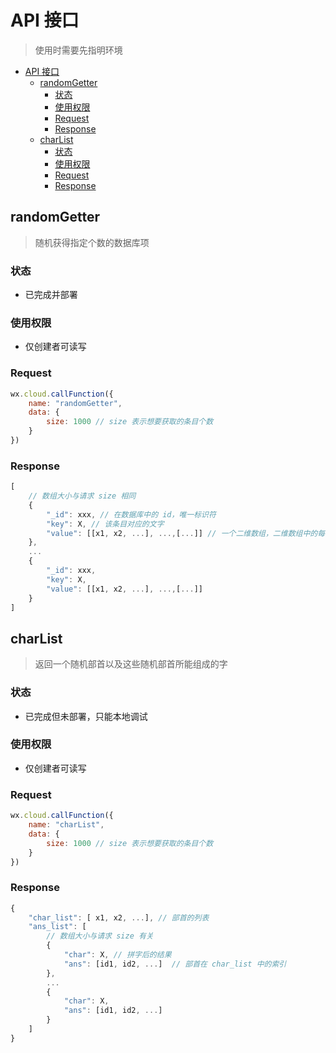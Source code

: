 # API 接口
> 使用时需要先指明环境

- [API 接口](#api-接口)
  - [randomGetter](#randomgetter)
    - [状态](#状态)
    - [使用权限](#使用权限)
    - [Request](#request)
    - [Response](#response)
  - [charList](#charlist)
    - [状态](#状态-1)
    - [使用权限](#使用权限-1)
    - [Request](#request-1)
    - [Response](#response-1)

## randomGetter

> 随机获得指定个数的数据库项

### 状态
- 已完成并部署

### 使用权限
- 仅创建者可读写

### Request

```javascript
wx.cloud.callFunction({
    name: "randomGetter",
    data: {
        size: 1000 // size 表示想要获取的条目个数
    }
})
```

### Response

```javascript
[
    // 数组大小与请求 size 相同
    {
        "_id": xxx, // 在数据库中的 id，唯一标识符
        "key": X, // 该条目对应的文字
        "value": [[x1, x2, ...], ...,[...]] // 一个二维数组，二维数组中的每个数组都表示一个可行的拆字方案
    },
    ...
    {
        "_id": xxx,
        "key": X,
        "value": [[x1, x2, ...], ...,[...]]
    }
]
```


## charList

> 返回一个随机部首以及这些随机部首所能组成的字

### 状态

- 已完成但未部署，只能本地调试

### 使用权限

- 仅创建者可读写

### Request

```javascript
wx.cloud.callFunction({
    name: "charList",
    data: {
        size: 1000 // size 表示想要获取的条目个数
    }
})
```

### Response

```javascript
{
    "char_list": [ x1, x2, ...], // 部首的列表
    "ans_list": [
        // 数组大小与请求 size 有关
        {
            "char": X, // 拼字后的结果
            "ans": [id1, id2, ...]  // 部首在 char_list 中的索引
        },
        ...
        {
            "char": X,
            "ans": [id1, id2, ...]
        }
    ]
}
```
